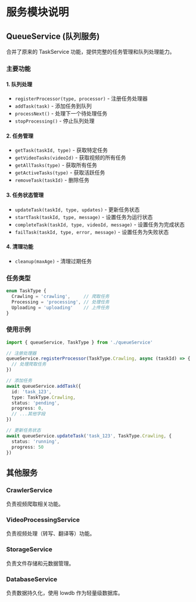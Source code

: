 # 服务模块说明

## QueueService (队列服务)

合并了原来的 TaskService 功能，提供完整的任务管理和队列处理能力。

### 主要功能

#### 1. 队列处理
- `registerProcessor(type, processor)` - 注册任务处理器
- `addTask(task)` - 添加任务到队列
- `processNext()` - 处理下一个待处理任务
- `stopProcessing()` - 停止队列处理

#### 2. 任务管理
- `getTask(taskId, type)` - 获取特定任务
- `getVideoTasks(videoId)` - 获取视频的所有任务
- `getAllTasks(type)` - 获取所有任务
- `getActiveTasks(type)` - 获取活跃任务
- `removeTask(taskId)` - 删除任务

#### 3. 任务状态管理
- `updateTask(taskId, type, updates)` - 更新任务状态
- `startTask(taskId, type, message)` - 设置任务为运行状态
- `completeTask(taskId, type, videoId, message)` - 设置任务为完成状态
- `failTask(taskId, type, error, message)` - 设置任务为失败状态

#### 4. 清理功能
- `cleanup(maxAge)` - 清理过期任务

### 任务类型

```typescript
enum TaskType {
  Crawling = 'crawling',     // 爬取任务
  Processing = 'processing', // 处理任务
  Uploading = 'uploading'    // 上传任务
}
```

### 使用示例

```typescript
import { queueService, TaskType } from './queueService'

// 注册处理器
queueService.registerProcessor(TaskType.Crawling, async (taskId) => {
  // 处理爬取任务
})

// 添加任务
await queueService.addTask({
  id: 'task_123',
  type: TaskType.Crawling,
  status: 'pending',
  progress: 0,
  // ...其他字段
})

// 更新任务状态
await queueService.updateTask('task_123', TaskType.Crawling, {
  status: 'running',
  progress: 50
})
```

## 其他服务

### CrawlerService
负责视频爬取相关功能。

### VideoProcessingService  
负责视频处理（转写、翻译等）功能。

### StorageService
负责文件存储和元数据管理。

### DatabaseService
负责数据持久化，使用 lowdb 作为轻量级数据库。 